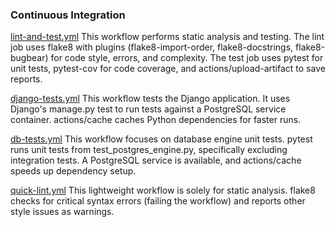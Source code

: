 ### Continuous Integration
[lint-and-test.yml](.github/workflows/lint-and-test.yml)
This workflow performs static analysis and testing. The lint job uses flake8 with plugins (flake8-import-order, flake8-docstrings, flake8-bugbear) for code style, errors, and complexity. The test job uses pytest for unit tests, pytest-cov for code coverage, and actions/upload-artifact to save reports.

[django-tests.yml](.github/workflows/django-tests.yml)
This workflow tests the Django application. It uses Django's manage.py test to run tests against a PostgreSQL service container. actions/cache caches Python dependencies for faster runs.

[db-tests.yml](.github/workflows/db-tests.yml)
This workflow focuses on database engine unit tests. pytest runs unit tests from test_postgres_engine.py, specifically excluding integration tests. A PostgreSQL service is available, and actions/cache speeds up dependency setup.

[quick-lint.yml](.github/workflows/quick-lint.yml)
This lightweight workflow is solely for static analysis. flake8 checks for critical syntax errors (failing the workflow) and reports other style issues as warnings.
